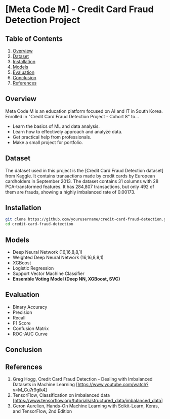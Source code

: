 # [Meta Code M] - Credit Card Fraud Detection Project

## Table of Contents

1. [Overview](#overview)
2. [Dataset](#dataset)
3. [Installation](#installation)
4. [Models](#models)
5. [Evaluation](#evaluation)
6. [Conclusion](#conclusion)
7. [References](#References)

## Overview
Meta Code M is an education platform focused on AI and IT in South Korea. Enrolled in "Credit Card Fraud Detection Project - Cohort 8" to...
- Learn the basics of ML and data analysis.
- Learn how to effectively approach and analyze data.
- Get practical help from professionals.
- Make a small project for portfolio.

## Dataset
The dataset used in this project is the [Credit Card Fraud Detection dataset] from Kaggle. It contains transactions made by credit cards by European cardholders in September 2013. The dataset contains 31 columns with 28 PCA-transformed features. It has 284,807 transactions, but only 492 of them are frauds, showing a highly imbalanced rate of 0.00173.

## Installation
```bash
git clone https://github.com/yourusername/credit-card-fraud-detection.git
cd credit-card-fraud-detection
```

## Models
- Deep Neural Network (16,16,8,8,1)
- Weighted Deep Neural Network (16,16,8,8,1)
- XGBoost
- Logistic Regression
- Support Vector Machine Classifier
- **Ensemble Voting Model (Deep NN, XGBoost, SVC)**

  
## Evaluation
- Binary Accuracy
- Precision
- Recall
- F1 Score
- Confusion Matrix
- ROC-AUC Curve

## Conclusion

## References
1. Greg Hogg, Credit Card Fraud Detection - Dealing with Imbalanced Datasets in Machine Learning [https://www.youtube.com/watch?v=M_Cu7r9gik4]
2. TensorFlow, Classification on imbalanced data [https://www.tensorflow.org/tutorials/structured_data/imbalanced_data]
3. Geron Aurelien, Hands-On Machine Learning with Scikit-Learn, Keras, and TensorFlow, 2nd Edition

